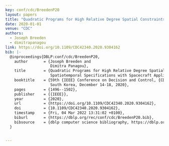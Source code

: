 ```yaml
---
key: conf/cdc/BreedenP20
layout: papers
title: "Quadratic Programs for High Relative Degree Spatial Constraints and Spatiotemporal Specifications with Spacecraft Applications."
date: 2020-01-01
venue: "CDC"
authors:
  - Joseph Breeden
  - dimitrapanagou
link: https://doi.org/10.1109/CDC42340.2020.9304162
bib: |-
  @inproceedings{DBLP:conf/cdc/BreedenP20,
    author       = {Joseph Breeden and
                    Dimitra Panagou},
    title        = {Quadratic Programs for High Relative Degree Spatial Constraints and
                    Spatiotemporal Specifications with Spacecraft Applications},
    booktitle    = {59th {IEEE} Conference on Decision and Control, {CDC} 2020, Jeju Island,
                    South Korea, December 14-18, 2020},
    pages        = {1496--1502},
    publisher    = {{IEEE}},
    year         = {2020},
    url          = {https://doi.org/10.1109/CDC42340.2020.9304162},
    doi          = {10.1109/CDC42340.2020.9304162},
    timestamp    = {Fri, 04 Mar 2022 13:31:02 +0100},
    biburl       = {https://dblp.org/rec/conf/cdc/BreedenP20.bib},
    bibsource    = {dblp computer science bibliography, https://dblp.org}
  }


---
```

